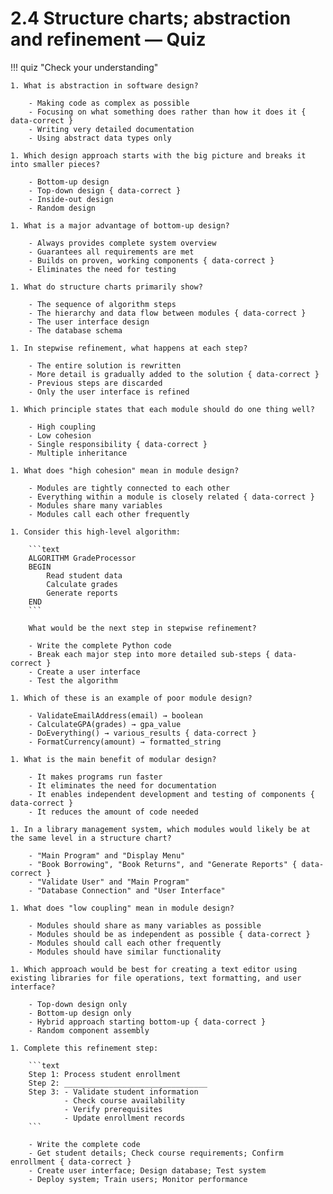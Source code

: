 # 2.4 Structure charts; abstraction and refinement — Quiz

!!! quiz "Check your understanding"

    1. What is abstraction in software design?

        - Making code as complex as possible
        - Focusing on what something does rather than how it does it { data-correct }
        - Writing very detailed documentation
        - Using abstract data types only

    1. Which design approach starts with the big picture and breaks it into smaller pieces?

        - Bottom-up design
        - Top-down design { data-correct }
        - Inside-out design
        - Random design

    1. What is a major advantage of bottom-up design?

        - Always provides complete system overview
        - Guarantees all requirements are met
        - Builds on proven, working components { data-correct }
        - Eliminates the need for testing

    1. What do structure charts primarily show?

        - The sequence of algorithm steps
        - The hierarchy and data flow between modules { data-correct }
        - The user interface design
        - The database schema

    1. In stepwise refinement, what happens at each step?

        - The entire solution is rewritten
        - More detail is gradually added to the solution { data-correct }
        - Previous steps are discarded
        - Only the user interface is refined

    1. Which principle states that each module should do one thing well?

        - High coupling
        - Low cohesion
        - Single responsibility { data-correct }
        - Multiple inheritance

    1. What does "high cohesion" mean in module design?

        - Modules are tightly connected to each other
        - Everything within a module is closely related { data-correct }
        - Modules share many variables
        - Modules call each other frequently

    1. Consider this high-level algorithm:

        ```text
        ALGORITHM GradeProcessor
        BEGIN
            Read student data
            Calculate grades
            Generate reports
        END
        ```

        What would be the next step in stepwise refinement?

        - Write the complete Python code
        - Break each major step into more detailed sub-steps { data-correct }
        - Create a user interface
        - Test the algorithm

    1. Which of these is an example of poor module design?

        - ValidateEmailAddress(email) → boolean
        - CalculateGPA(grades) → gpa_value
        - DoEverything() → various_results { data-correct }
        - FormatCurrency(amount) → formatted_string

    1. What is the main benefit of modular design?

        - It makes programs run faster
        - It eliminates the need for documentation
        - It enables independent development and testing of components { data-correct }
        - It reduces the amount of code needed

    1. In a library management system, which modules would likely be at the same level in a structure chart?

        - "Main Program" and "Display Menu"
        - "Book Borrowing", "Book Returns", and "Generate Reports" { data-correct }
        - "Validate User" and "Main Program"
        - "Database Connection" and "User Interface"

    1. What does "low coupling" mean in module design?

        - Modules should share as many variables as possible
        - Modules should be as independent as possible { data-correct }
        - Modules should call each other frequently
        - Modules should have similar functionality

    1. Which approach would be best for creating a text editor using existing libraries for file operations, text formatting, and user interface?

        - Top-down design only
        - Bottom-up design only
        - Hybrid approach starting bottom-up { data-correct }
        - Random component assembly

    1. Complete this refinement step:

        ```text
        Step 1: Process student enrollment
        Step 2: ________________________________
        Step 3: - Validate student information
                - Check course availability  
                - Verify prerequisites
                - Update enrollment records
        ```

        - Write the complete code
        - Get student details; Check course requirements; Confirm enrollment { data-correct }
        - Create user interface; Design database; Test system
        - Deploy system; Train users; Monitor performance
